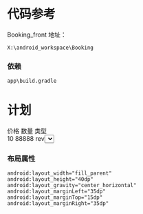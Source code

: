 
# 代码参考
Booking_front
地址：
```
X:\android_workspace\Booking
```

### 依赖
```
app\build.gradle
```

# 计划

价格  数量   类型   
10    88888  rev<select>    购买


### 布局属性
```
android:layout_width="fill_parent"
android:layout_height="40dp"
android:layout_gravity="center_horizontal"
android:layout_marginLeft="35dp"
android:layout_marginTop="15dp"
android:layout_marginRight="35dp"
```


